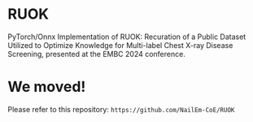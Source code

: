 # RUOK
PyTorch/Onnx Implementation of RUOK: Recuration of a Public Dataset Utilized to Optimize Knowledge for Multi-label Chest X-ray Disease Screening, presented at the EMBC 2024 conference.

# We moved!

Please refer to this repository: `https://github.com/NailEm-CoE/RUOK`
